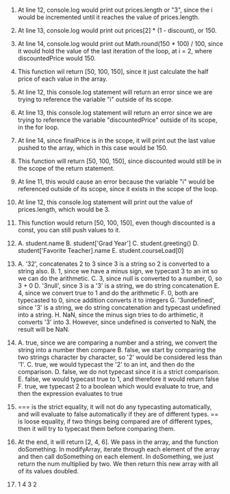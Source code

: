 1. At line 12, console.log would print out prices.length or "3", since the i would be incremented until it reaches the value of prices.length. 
2. At line 13, console.log would print out prices[2] * (1 - discount), or 150. 
3. At line 14, console.log would print out Math.round(150 *  100) / 100, since it would hold the value of the last iteration of the loop, at i = 2, where discountedPrice would 150.
4. This function wil return [50, 100, 150], since it just calculate the half price of each value in the array. 
5. At line 12, this console.log statement will return an error since we are trying to reference the variable "i" outside of its scope. 
6. At line 13, this console.log statement will return an error since we are trying to reference the variable "discountedPrice" outside of its scope, in the for loop.
7. At line 14, since finalPrice is in the scope, it will print out the last value pushed to the array, which in this case would be 150.
8. This function will return [50, 100, 150], since discounted would still be in the scope of the return statement.
9. At line 11, this would cause an error because the variable "i" would be referenced outside of its scope, since it exists in the scope of the loop.
10. At line 12, this console.log statement will print out the value of prices.length, which would be 3.
11. This function would return [50, 100, 150], even though discounted is a const, you can still push values to it.
12. A. student.name
    B. student['Grad Year'] 
    C. student.greeting()
    D. student['Favorite Teacher].name
    E. student.courseLoad[0]
13. A. '32', concatenates 2 to 3 since 3 is a string so 2 is converted to a string also.
    B. 1, since we have a minus sign, we typecast 3 to an int so we can do the arithmetic.
    C. 3, since null is converted to a number, 0, so 3 + 0
    D. '3null', since 3 is a '3' is a string, we do string concatenation
    E. 4, since we convert true to 1 and do the arithmetic
    F. 0, both are typecasted to 0, since addition converts it to integers
    G. '3undefined', since '3' is a string, we do string concatenation and typecast undefined into a string.
    H. NaN, since the minus sign tries to do arthimetic, it converts '3' into 3. However, since undefined is converted to NaN, the result will be NaN.
14. A. true, since we are comparing a number and a string, we convert the string into a number then compare
    B. false, we start by comparing the two strings character by character, so '2' would be considered less than '1'.
    C. true, we would typecast the '2' to an int, and then do the comparison.
    D. false, we do not typecast since it is a strict comparison.
    E. false,  we would typecast true to 1, and therefore it would return false
    F. true, we typecast 2 to a boolean which would evaluate to true, and then the expression evaluates to true
15. === is the strict equality, it will not do any typecasting automatically, and will evaluate to false automatically if they are of different types. == is loose equality, if two things being compared are of different types, then it will try to typecast them before comparing them.
    
17.  At the end, it will return [2, 4, 6]. We pass in the array, and the function doSomething. In modifyArray, iterate through each element of the array and then call doSomething on each element. In doSomething, we just return the num multiplied by two. We then return this new array with all of its values doubled.
    
19.   1
      4
      3
      2